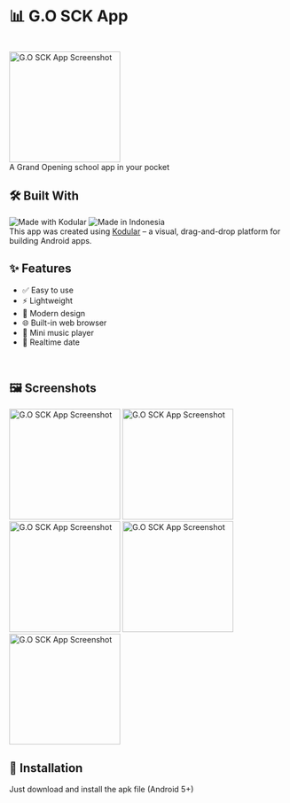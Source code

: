 # 📊 G.O SCK App
<br>
<img src="https://imgur.com/Yw1QwjA.png" alt="G.O SCK App Screenshot" width="200">
<br>
A Grand Opening school app in your pocket
<br>

## 🛠️ Built With
![Made with Kodular](https://img.shields.io/badge/built%20with-Kodular-blue?style=flat&logo=android)
![Made in Indonesia](https://img.shields.io/badge/made%20in-Indonesia-red?style=flat&logo=flag&logoColor=white)
<br>
This app was created using [Kodular](https://www.kodular.io) – a visual, drag-and-drop platform for building Android apps.
<br>

## ✨ Features
- ✅ Easy to use
- ⚡ Lightweight
- 🎨 Modern design
- 🌐 Built-in web browser
- 🎵 Mini music player
- 📅 Realtime date
<br>

## 🖼️ Screenshots
<img src="https://imgur.com/XCDLfX7.png" alt="G.O SCK App Screenshot" width="200"> <img src="https://imgur.com/B6CDqD3.png" alt="G.O SCK App Screenshot" width="200">
<img src="https://imgur.com/NSjqv2Q.png" alt="G.O SCK App Screenshot" width="200">
<img src="https://imgur.com/QnoECSM.png" alt="G.O SCK App Screenshot" width="200">
<img src="https://imgur.com/rkK9Yhc.png" alt="G.O SCK App Screenshot" width="200">
<br>

## 🔧 Installation

Just download and install the apk file (Android 5+)
